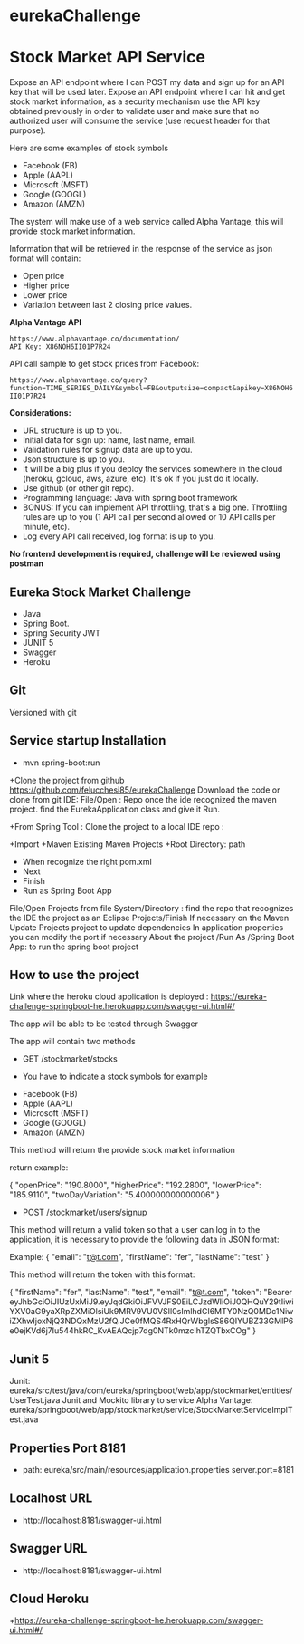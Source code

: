 # eurekaChallenge

# Stock Market API Service

Expose an API endpoint where I can POST my data and sign up for an API key that will be used later.
Expose an API endpoint where I can hit and get stock market information, as a security mechanism use the API key obtained previously in order to validate user and make sure that no authorized user will consume the service (use request header for that purpose). 

Here are some examples of stock symbols
- Facebook (FB)
- Apple (AAPL)
- Microsoft (MSFT)
- Google (GOOGL)
- Amazon (AMZN)

The system will make use of a web service called Alpha Vantage, this will provide stock market information.

Information that will be retrieved in the response of the service as json format will contain:
- Open price
- Higher price
- Lower price
- Variation between last 2 closing price values.

**Alpha Vantage API**
```
https://www.alphavantage.co/documentation/
API Key: X86NOH6II01P7R24
```

API call sample to get stock prices from Facebook:

`https://www.alphavantage.co/query?function=TIME_SERIES_DAILY&symbol=FB&outputsize=compact&apikey=X86NOH6II01P7R24`

**Considerations:**
- URL structure is up to you.
- Initial data for sign up: name, last name, email.
- Validation rules for signup data are up to you.
- Json structure is up to you.
- It will be a big plus if you deploy the services somewhere in the cloud (heroku, gcloud, aws, azure, etc). It's ok if you just do it locally.
- Use github (or other git repo).
- Programming language: Java with spring boot framework
- BONUS: If you can implement API throttling, that's a big one. Throttling rules are up to you (1 API call per second allowed or 10 API calls per minute, etc).
- Log every API call received, log format is up to you.

**No frontend development is required, challenge will be reviewed using postman**


## Eureka Stock Market Challenge ##

+ Java
+ Spring Boot.
+ Spring Security JWT
+ JUNIT 5
+ Swagger 
+ Heroku

## Git ##

Versioned with git

## Service startup Installation ##

+ mvn spring-boot:run

+Clone the project from github https://github.com/felucchesi85/eurekaChallenge
Download the code or clone from git IDE: File/Open : Repo once the ide recognized the maven project. find the
EurekaApplication class and give it Run.

+From Spring Tool :
Clone the project to a local IDE repo :

+Import 
+Maven Existing Maven Projects
+Root Directory: path
+ When recognize the right pom.xml
+ Next 
+ Finish 
+ Run as Spring Boot App

File/Open Projects from file System/Directory : find the repo that recognizes the
IDE the project as an Eclipse Projects/Finish If necessary on the Maven Update Projects project to
update dependencies In application properties you can modify the port if necessary About the project /Run
As /Spring Boot App: to run the spring boot project

## How to use the project ##

Link where the heroku cloud application is deployed :  https://eureka-challenge-springboot-he.herokuapp.com/swagger-ui.html#/

The app will be able to be tested through Swagger

The app will contain two methods

+ GET /stockmarket/stocks 

+ You have to indicate a stock symbols for example

- Facebook (FB)
- Apple (AAPL)
- Microsoft (MSFT)
- Google (GOOGL)
- Amazon (AMZN)

This method will return the provide stock market information

 return example:
 
{
  "openPrice": "190.8000",
  "higherPrice": "192.2800",
  "lowerPrice": "185.9110",
  "twoDayVariation": "5.400000000000006"
}

+ POST /stockmarket/users/signup

This method will return a valid token so that a user can log in to the application, it is necessary to provide the following data in JSON format:

Example: 
{
  "email": "t@t.com",
  "firstName": "fer",
  "lastName": "test"
}

This method will return the token with this format:

{
  "firstName": "fer",
  "lastName": "test",
  "email": "t@t.com",
  "token": "Bearer eyJhbGciOiJIUzUxMiJ9.eyJqdGkiOiJFVVJFS0EiLCJzdWIiOiJ0QHQuY29tIiwiYXV0aG9yaXRpZXMiOlsiUk9MRV9VU0VSIl0sImlhdCI6MTY0NzQ0MDc1NiwiZXhwIjoxNjQ3NDQxMzU2fQ.JCe0fMQS4RxHQrWbglsS86QIYUBZ33GMlP6e0ejKVd6j7Iu544hkRC_KvAEAQcjp7dg0NTk0mzcIhTZQTbxCOg"
}

## Junit 5 ##

Junit: eureka/src/test/java/com/eureka/springboot/web/app/stockmarket/entities/UserTest.java
Junit and Mockito library to service Alpha Vantage: eureka/springboot/web/app/stockmarket/service/StockMarketServiceImplTest.java

## Properties Port 8181 ##
+  path: eureka/src/main/resources/application.properties   server.port=8181 

## Localhost URL ##
+ http://localhost:8181/swagger-ui.html

## Swagger URL ##

+ http://localhost:8181/swagger-ui.html
 
## Cloud Heroku ##
+https://eureka-challenge-springboot-he.herokuapp.com/swagger-ui.html#/
